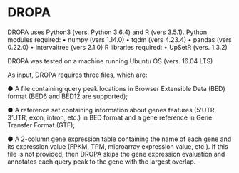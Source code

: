# DROPA


DROPA uses Python3 (vers. Python 3.6.4) and R (vers 3.5.1).
Python modules required:
•	numpy (vers 1.14.0)
•	tqdm (vers 4.23.4)
•	pandas (vers 0.22.0)
•	intervaltree (vers 2.1.0)
R libraries required: 
•	UpSetR (vers. 1.3.2)

DROPA was tested on a machine running Ubuntu OS (vers. 16.04 LTS)

As input, DROPA requires three files, which are:

●	A file containing query peak locations in Browser Extensible Data (BED) format (BED6 and BED12 are supported);

●	A reference set containing information about genes features (5’UTR, 3’UTR, exon, intron, etc.) in BED format and a gene reference in Gene Transfer Format (GTF);

●	A 2-column gene expression table  containing the name of each gene and its expression value (FPKM, TPM, microarray expression value, etc.). If this file is not provided, then DROPA skips the gene expression evaluation and annotates each query peak to the gene with the largest overlap.
